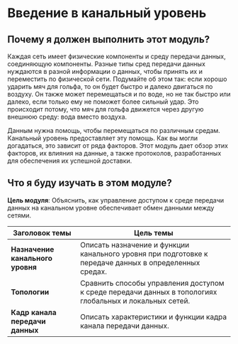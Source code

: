 # Введение в канальный уровень

<!-- 6.0.1 -->
##  Почему я должен выполнить этот модуль?

Каждая сеть имеет физические компоненты и среду передачи данных, соединяющую компоненты. Разные типы сред передачи данных нуждаются в разной информации о данных, чтобы принять их и переместить по физической сети. Подумайте об этом так: если хорошо ударить мяч для гольфа, то он будет быстро и далеко двигаться по воздуху. Он также может перемещаться и по воде, но не так быстро или далеко, если только ему не поможет более сильный удар. Это происходит потому, что мяч для гольфа движется через другую внешнюю среду: вода вместо воздуха.

Данным нужна помощь, чтобы перемещаться по различным средам. Канальный уровень предоставляет эту помощь. Как вы могли догадаться, это зависит от ряда факторов. Этот модуль дает обзор этих факторов, их влияния на данные, а также протоколов, разработанных для обеспечения их успешной доставки.

<!-- 6.0.2 -->
##  Что я буду изучать в этом модуле?

**Цель модуля**: Объяснить, как управление доступом к среде передачи данных на канальном уровне обеспечивает обмен данными между сетями.

| **Заголовок темы** | **Цель темы** |
| --- | --- |
| **Назначение канального уровня** | Описать назначение и функции канального уровня при подготовке к передаче данных в определенных средах. |
| **Топологии** | Сравнить способы управления доступом к среде передачи данных в топологиях глобальных и локальных сетей. |
| **Кадр канала передачи данных** | Описать характеристики и функции кадра канала передачи данных. |



